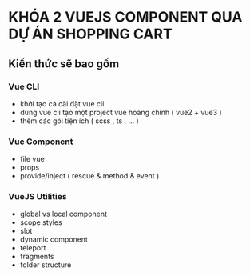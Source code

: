 # KHÓA 2 VUEJS COMPONENT QUA DỰ ÁN SHOPPING CART
## Kiến thức sẽ bao gồm

### Vue CLI
- khởi tạo cà cài đặt vue cli
- dùng vue cli tạo một project vue hoàng chỉnh ( vue2 + vue3 )
- thêm các gói tiện ích ( scss , ts , ... )

### Vue Component
- file vue
- props
- provide/inject ( rescue & method & event )

### VueJS Utilities
- global vs local component
- scope styles
- slot
- dynamic component
- teleport
- fragments
- folder structure

